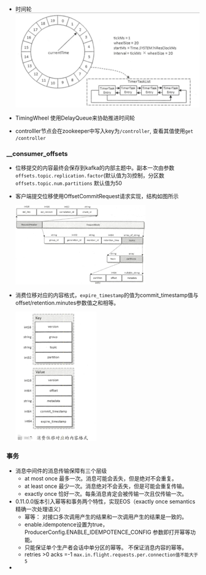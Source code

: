 - 时间轮
![时间轮格式](images/服务器端实现原理/服务器端实现原理0.png)
- TimingWheel 使用DelayQueue来协助推进时间轮

- controlller节点会在zookeeper中写入key为```/controller```, 查看其值使用```get /controller```



### __consumer_offsets

- 位移提交的内容最终会保存到kafka的内部主题中。副本一次由参数```offsets.topic.replication.factor```(默认值为3)控制，分区数```offsets.topic.num.partitions``` 默认值为50

- 客户端提交位移使用OffsetCommitRequest请求实现，结构如图所示

  <img src="assets/image-20200701223527774.png" alt="image-20200701223527774" style="zoom:33%;" />

- 消费位移对应的内容格式，```expire_timestamp```的值为commit_timestamp值与offset/retention.minutes参数值之和相等。

  <img src="assets/image-20200701224421177.png" alt="image-20200701224421177" style="zoom:33%;" />

### 事务

- 消息中间件的消息传输保障有三个层级
  - at most once 最多一次。消息可能会丢失，但是绝对不会重复。
  - at least once 最少一次。消息绝对不会丢失，但是可能会重复传输。
  - exactly once 恰好一次。每条消息肯定会被传输一次且仅传输一次。
- 0.11.0.0版本引入幂等和事务两个特性，实现EOS（exactly once semantics 精确一次处理语义）
  - 幂等： 对接口多次调用产生的结果和一次调用产生的结果是一致的。
  - enable.idempotence设置为true，ProducerConfig.ENABLE_IDEMPOTENCE_CONFIG 参数即打开幂等功能。
  - 只能保证单个生产者会话中单分区的幂等。 不保证消息内容的幂等。
  - retries >0 acks =-1  ```max.in.flight.requests.per.connection值不能大于5```
- 